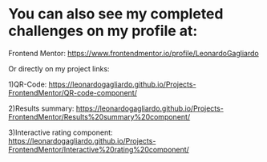 # You can also see my completed challenges on my profile at:

Frontend Mentor: https://www.frontendmentor.io/profile/LeonardoGagliardo


Or directly on my project links:

1)QR-Code:  https://leonardogagliardo.github.io/Projects-FrontendMentor/QR-code-component/  

2)Results summary: https://leonardogagliardo.github.io/Projects-FrontendMentor/Results%20summary%20component/

3)Interactive rating component: https://leonardogagliardo.github.io/Projects-FrontendMentor/Interactive%20rating%20component/
